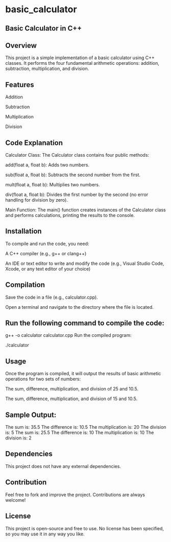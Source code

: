 # basic_calculator
## Basic Calculator in C++
## Overview
This project is a simple implementation of a basic calculator using C++ classes. It performs the four fundamental arithmetic operations: addition, subtraction, multiplication, and division.

## Features
Addition

Subtraction

Multiplication

Division

## Code Explanation
Calculator Class: The Calculator class contains four public methods:

add(float a, float b): Adds two numbers.

sub(float a, float b): Subtracts the second number from the first.

mult(float a, float b): Multiplies two numbers.

div(float a, float b): Divides the first number by the second (no error handling for division by zero).

Main Function: The main() function creates instances of the Calculator class and performs calculations, printing the results to the console.

## Installation
To compile and run the code, you need:

A C++ compiler (e.g., g++ or clang++)

An IDE or text editor to write and modify the code (e.g., Visual Studio Code, Xcode, or any text editor of your choice)

## Compilation
Save the code in a file (e.g., calculator.cpp).

Open a terminal and navigate to the directory where the file is located.

## Run the following command to compile the code:

g++ -o calculator calculator.cpp
Run the compiled program:

./calculator

## Usage
Once the program is compiled, it will output the results of basic arithmetic operations for two sets of numbers:

The sum, difference, multiplication, and division of 25 and 10.5.

The sum, difference, multiplication, and division of 15 and 10.5.

## Sample Output:

The sum is: 35.5
The difference is: 10.5
The multiplication is: 20
The division is: 5
The sum is: 25.5
The difference is: 10
The multiplication is: 10
The division is: 2

## Dependencies
This project does not have any external dependencies.

## Contribution
Feel free to fork and improve the project. Contributions are always welcome!

## License
This project is open-source and free to use. No license has been specified, so you may use it in any way you like.
